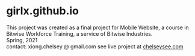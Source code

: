 # girlx.github.io

This project was created as a final project for Mobile Website, a course in Bitwise Workforce Training, a service of Bitwise Industries.<br>
Spring, 2021<br>
contact: xiong.chelsey @ gmail.com see live project at <a href="https://www.chelseysee.com">chelseysee.com</a></br>
